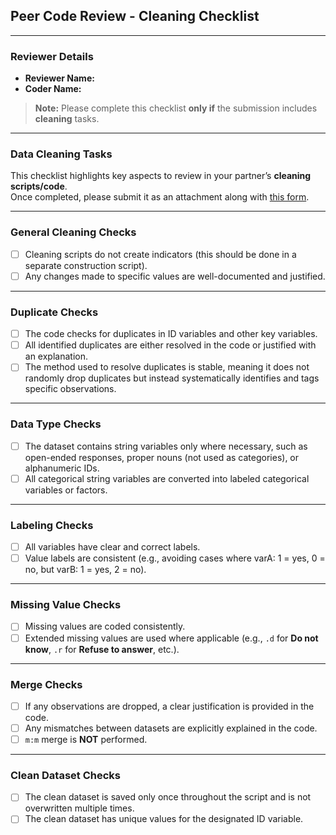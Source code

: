 ## Peer Code Review - Cleaning Checklist

---

### **Reviewer Details**
- **Reviewer Name:**  
- **Coder Name:**

> **Note:** Please complete this checklist **only if** the submission includes **cleaning** tasks.

---

### **Data Cleaning Tasks**

This checklist highlights key aspects to review in your partner’s **cleaning scripts/code**.  
Once completed, please submit it as an attachment along with [this form](https://survey.wb.surveycto.com/collect/code_review_summary?caseid=).

---

### **General Cleaning Checks**
- [ ] Cleaning scripts do not create indicators (this should be done in a separate construction script).  
- [ ] Any changes made to specific values are well-documented and justified.

---

### **Duplicate Checks**
- [ ] The code checks for duplicates in ID variables and other key variables.  
- [ ] All identified duplicates are either resolved in the code or justified with an explanation.  
- [ ] The method used to resolve duplicates is stable, meaning it does not randomly drop duplicates but instead systematically identifies and tags specific observations.

---

### **Data Type Checks**
- [ ] The dataset contains string variables only where necessary, such as open-ended responses, proper nouns (not used as categories), or alphanumeric IDs.  
- [ ] All categorical string variables are converted into labeled categorical variables or factors.

---

### **Labeling Checks**
- [ ] All variables have clear and correct labels.  
- [ ] Value labels are consistent (e.g., avoiding cases where varA: 1 = yes, 0 = no, but varB: 1 = yes, 2 = no).

---

### **Missing Value Checks**
- [ ] Missing values are coded consistently.  
- [ ] Extended missing values are used where applicable (e.g., `.d` for **Do not know**, `.r` for **Refuse to answer**, etc.).

---

### **Merge Checks**
- [ ] If any observations are dropped, a clear justification is provided in the code.  
- [ ] Any mismatches between datasets are explicitly explained in the code.  
- [ ] `m:m` merge is **NOT** performed.

---

### **Clean Dataset Checks**
- [ ] The clean dataset is saved only once throughout the script and is not overwritten multiple times.  
- [ ] The clean dataset has unique values for the designated ID variable.
